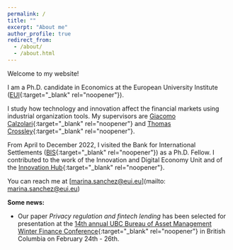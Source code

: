 ```yaml
---
permalink: /
title: ""
excerpt: "About me"
author_profile: true
redirect_from: 
  - /about/
  - /about.html
---
```

Welcome to my website! 

I am a Ph.D. candidate in Economics at the European University Institute ([EUI][euilink]{:target="_blank" rel="noopener"}).

I study how technology and innovation affect the financial markets using industrial organization tools. My supervisors are [Giacomo Calzolari][giacomolink]{:target="_blank" rel="noopener"} and [Thomas Crossley][thomaslink]{:target="_blank" rel="noopener"}. 

From April to December 2022, I visited the Bank for International Settlements ([BIS][bislink]{:target="_blank" rel="noopener"}) as a Ph.D. Fellow. I contributed to the work of the Innovation and Digital Economy Unit and of the [Innovation Hub][bisihlink]{:target="_blank" rel="noopener"}. 

You can reach me at [marina.sanchez@eui.eu](mailto: marina.sanchez@eui.eu)

**Some news:**

* Our paper _Privacy regulation and fintech lending_ has been selected for presentation at the [14th annual UBC Bureau of Asset Management Winter Finance Conference][ubclink]{:target="_blank" rel="noopener"} in British Columbia on February 24th - 26th. 

[euilink]: https://eui.eu/economics
[giacomolink]: https://sites.google.com/view/giacomo-calzolari
[thomaslink]: https://sites.google.com/site/tfcrossley/

[bislink]: https://bis.org
[bisihlink]: https://www.bis.org/about/bisih/locations/eurosystem.htm 

[ubclink]: https://www.sauder.ubc.ca/thought-leadership/divisions/finance/conferences/winter-finance-conference